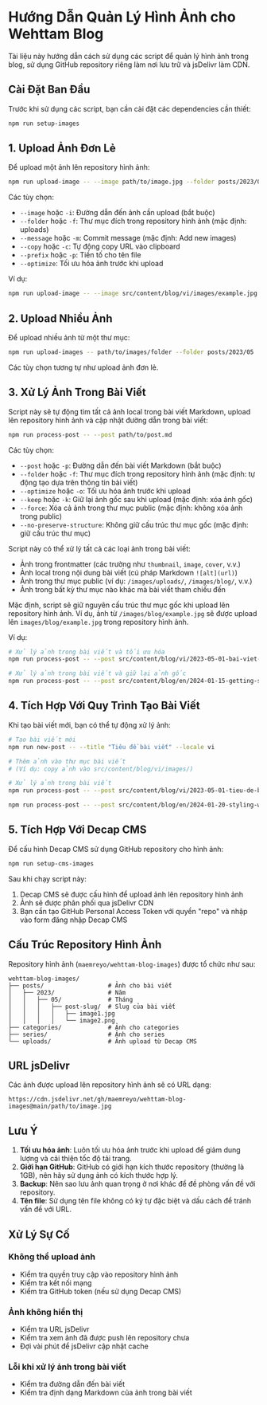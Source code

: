 # Hướng Dẫn Quản Lý Hình Ảnh cho Wehttam Blog

Tài liệu này hướng dẫn cách sử dụng các script để quản lý hình ảnh trong blog, sử dụng GitHub repository riêng làm nơi lưu trữ và jsDelivr làm CDN.

## Cài Đặt Ban Đầu

Trước khi sử dụng các script, bạn cần cài đặt các dependencies cần thiết:

```bash
npm run setup-images
```

## 1. Upload Ảnh Đơn Lẻ

Để upload một ảnh lên repository hình ảnh:

```bash
npm run upload-image -- --image path/to/image.jpg --folder posts/2023/05
```

Các tùy chọn:
- `--image` hoặc `-i`: Đường dẫn đến ảnh cần upload (bắt buộc)
- `--folder` hoặc `-f`: Thư mục đích trong repository hình ảnh (mặc định: uploads)
- `--message` hoặc `-m`: Commit message (mặc định: Add new images)
- `--copy` hoặc `-c`: Tự động copy URL vào clipboard
- `--prefix` hoặc `-p`: Tiền tố cho tên file
- `--optimize`: Tối ưu hóa ảnh trước khi upload

Ví dụ:
```bash
npm run upload-image -- --image src/content/blog/vi/images/example.jpg --folder posts/2023/05 --optimize --copy
```

## 2. Upload Nhiều Ảnh

Để upload nhiều ảnh từ một thư mục:

```bash
npm run upload-images -- path/to/images/folder --folder posts/2023/05
```

Các tùy chọn tương tự như upload ảnh đơn lẻ.

## 3. Xử Lý Ảnh Trong Bài Viết

Script này sẽ tự động tìm tất cả ảnh local trong bài viết Markdown, upload lên repository hình ảnh và cập nhật đường dẫn trong bài viết:

```bash
npm run process-post -- --post path/to/post.md
```

Các tùy chọn:
- `--post` hoặc `-p`: Đường dẫn đến bài viết Markdown (bắt buộc)
- `--folder` hoặc `-f`: Thư mục đích trong repository hình ảnh (mặc định: tự động tạo dựa trên thông tin bài viết)
- `--optimize` hoặc `-o`: Tối ưu hóa ảnh trước khi upload
- `--keep` hoặc `-k`: Giữ lại ảnh gốc sau khi upload (mặc định: xóa ảnh gốc)
- `--force`: Xóa cả ảnh trong thư mục public (mặc định: không xóa ảnh trong public)
- `--no-preserve-structure`: Không giữ cấu trúc thư mục gốc (mặc định: giữ cấu trúc thư mục)

Script này có thể xử lý tất cả các loại ảnh trong bài viết:
- Ảnh trong frontmatter (các trường như `thumbnail`, `image`, `cover`, v.v.)
- Ảnh local trong nội dung bài viết (cú pháp Markdown `![alt](url)`)
- Ảnh trong thư mục public (ví dụ: `/images/uploads/`, `/images/blog/`, v.v.)
- Ảnh trong bất kỳ thư mục nào khác mà bài viết tham chiếu đến

Mặc định, script sẽ giữ nguyên cấu trúc thư mục gốc khi upload lên repository hình ảnh. Ví dụ, ảnh từ `/images/blog/example.jpg` sẽ được upload lên `images/blog/example.jpg` trong repository hình ảnh.

Ví dụ:
```bash
# Xử lý ảnh trong bài viết và tối ưu hóa
npm run process-post -- --post src/content/blog/vi/2023-05-01-bai-viet-moi.md --optimize

# Xử lý ảnh trong bài viết và giữ lại ảnh gốc
npm run process-post -- --post src/content/blog/en/2024-01-15-getting-started-with-nextjs.md --keep
```

## 4. Tích Hợp Với Quy Trình Tạo Bài Viết

Khi tạo bài viết mới, bạn có thể tự động xử lý ảnh:

```bash
# Tạo bài viết mới
npm run new-post -- --title "Tiêu đề bài viết" --locale vi

# Thêm ảnh vào thư mục bài viết
# (Ví dụ: copy ảnh vào src/content/blog/vi/images/)

# Xử lý ảnh trong bài viết
npm run process-post -- --post src/content/blog/vi/2023-05-01-tieu-de-bai-viet.md

npm run process-post -- --post src/content/blog/en/2024-01-20-styling-with-tailwind-css.md --optimize --service github-raw --check-repo --force-git --update-all-langs
```

## 5. Tích Hợp Với Decap CMS

Để cấu hình Decap CMS sử dụng GitHub repository cho hình ảnh:

```bash
npm run setup-cms-images
```

Sau khi chạy script này:
1. Decap CMS sẽ được cấu hình để upload ảnh lên repository hình ảnh
2. Ảnh sẽ được phân phối qua jsDelivr CDN
3. Bạn cần tạo GitHub Personal Access Token với quyền "repo" và nhập vào form đăng nhập Decap CMS

## Cấu Trúc Repository Hình Ảnh

Repository hình ảnh (`maemreyo/wehttam-blog-images`) được tổ chức như sau:

```
wehttam-blog-images/
├── posts/                  # Ảnh cho bài viết
│   ├── 2023/               # Năm
│   │   ├── 05/             # Tháng
│   │   │   ├── post-slug/  # Slug của bài viết
│   │   │   │   ├── image1.jpg
│   │   │   │   └── image2.png
├── categories/             # Ảnh cho categories
├── series/                 # Ảnh cho series
└── uploads/                # Ảnh upload từ Decap CMS
```

## URL jsDelivr

Các ảnh được upload lên repository hình ảnh sẽ có URL dạng:

```
https://cdn.jsdelivr.net/gh/maemreyo/wehttam-blog-images@main/path/to/image.jpg
```

## Lưu Ý

1. **Tối ưu hóa ảnh**: Luôn tối ưu hóa ảnh trước khi upload để giảm dung lượng và cải thiện tốc độ tải trang.
2. **Giới hạn GitHub**: GitHub có giới hạn kích thước repository (thường là 1GB), nên hãy sử dụng ảnh có kích thước hợp lý.
3. **Backup**: Nên sao lưu ảnh quan trọng ở nơi khác để đề phòng vấn đề với repository.
4. **Tên file**: Sử dụng tên file không có ký tự đặc biệt và dấu cách để tránh vấn đề với URL.

## Xử Lý Sự Cố

### Không thể upload ảnh
- Kiểm tra quyền truy cập vào repository hình ảnh
- Kiểm tra kết nối mạng
- Kiểm tra GitHub token (nếu sử dụng Decap CMS)

### Ảnh không hiển thị
- Kiểm tra URL jsDelivr
- Kiểm tra xem ảnh đã được push lên repository chưa
- Đợi vài phút để jsDelivr cập nhật cache

### Lỗi khi xử lý ảnh trong bài viết
- Kiểm tra đường dẫn đến bài viết
- Kiểm tra định dạng Markdown của ảnh trong bài viết